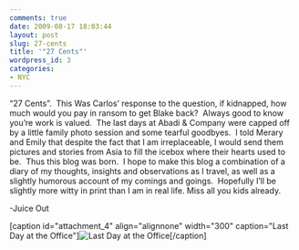 ```yaml
---
comments: true
date: 2009-08-17 18:03:44
layout: post
slug: 27-cents
title: '"27 Cents"'
wordpress_id: 3
categories:
- NYC
---
```


“27 Cents”.  This Was Carlos’ response to the question, if kidnapped, how much would you pay in ransom to get Blake back?  Always good to know you’re work is valued.  The last days at Abadi & Company were capped off by a little family photo session and some tearful goodbyes.  I told Merary and Emily that despite the fact that I am irreplaceable, I would send them pictures and stories from Asia to fill the icebox where their hearts used to be.  Thus this blog was born.  I hope to make this blog a combination of a diary of my thoughts, insights and observations as I travel, as well as a slightly humorous account of my comings and goings.  Hopefully I’ll be slightly more witty in print than I am in real life. Miss all you kids already.

-Juice Out

[caption id="attachment_4" align="alignnone" width="300" caption="Last Day at the Office"]![Last Day at the Office](http://halfblackhalfamazing.files.wordpress.com/2009/08/img_0001.jpg?w=300)[/caption]
